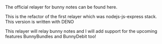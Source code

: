 The official relayer for bunny notes can be found here.

This is the refactor of the first relayer which was nodejs-js-express stack.
This version is written with DENO

This relayer will relay bunny notes and I will add support for the upcoming features BunnyBundles and BunnyDebit too!